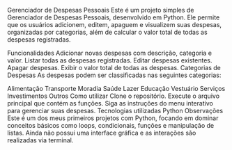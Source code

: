 Gerenciador de Despesas Pessoais
Este é um projeto simples de Gerenciador de Despesas Pessoais, desenvolvido em Python. Ele permite que os usuários adicionem, editem, apaguem e visualizem suas despesas, organizadas por categorias, além de calcular o valor total de todas as despesas registradas.

Funcionalidades
Adicionar novas despesas com descrição, categoria e valor.
Listar todas as despesas registradas.
Editar despesas existentes.
Apagar despesas.
Exibir o valor total de todas as despesas.
Categorias de Despesas
As despesas podem ser classificadas nas seguintes categorias:

Alimentação
Transporte
Moradia
Saúde
Lazer
Educação
Vestuário
Serviços
Investimentos
Outros
Como utilizar
Clone o repositório.
Execute o arquivo principal que contém as funções.
Siga as instruções do menu interativo para gerenciar suas despesas.
Tecnologias utilizadas
Python
Observações
Este é um dos meus primeiros projetos com Python, focando em dominar conceitos básicos como loops, condicionais, funções e manipulação de listas. Ainda não possui uma interface gráfica e as interações são realizadas via terminal.
